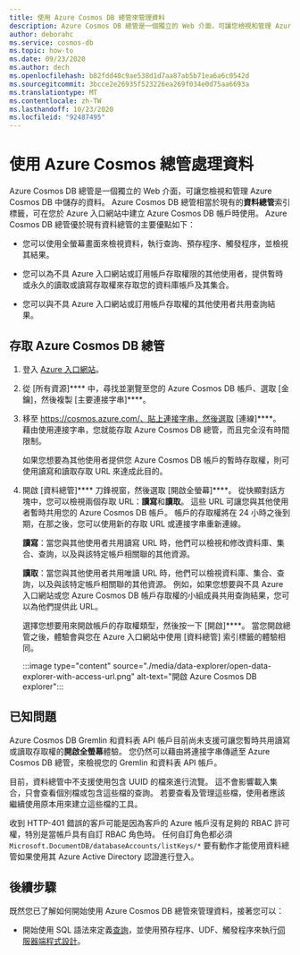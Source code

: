 ```yaml
---
title: 使用 Azure Cosmos DB 總管來管理資料
description: Azure Cosmos DB 總管是一個獨立的 Web 介面，可讓您檢視和管理 Azure Cosmos DB 中儲存的資料。
author: deborahc
ms.service: cosmos-db
ms.topic: how-to
ms.date: 09/23/2020
ms.author: dech
ms.openlocfilehash: b82fdd40c9ae538d1d7aa87ab5b71ea6a6c0542d
ms.sourcegitcommit: 3bcce2e26935f523226ea269f034e0d75aa6693a
ms.translationtype: MT
ms.contentlocale: zh-TW
ms.lasthandoff: 10/23/2020
ms.locfileid: "92487495"
---
```

# <a name="work-with-data-using-azure-cosmos-explorer"></a>使用 Azure Cosmos 總管處理資料 

Azure Cosmos DB 總管是一個獨立的 Web 介面，可讓您檢視和管理 Azure Cosmos DB 中儲存的資料。 Azure Cosmos DB 總管相當於現有的**資料總管**索引標籤，可在您於 Azure 入口網站中建立 Azure Cosmos DB 帳戶時使用。 Azure Cosmos DB 總管優於現有資料總管的主要優點如下：

* 您可以使用全螢幕畫面來檢視資料，執行查詢、預存程序、觸發程序，並檢視其結果。  

* 您可以為不具 Azure 入口網站或訂用帳戶存取權限的其他使用者，提供暫時或永久的讀取或讀寫存取權來存取您的資料庫帳戶及其集合。  

* 您可以與不具 Azure 入口網站或訂用帳戶存取權的其他使用者共用查詢結果。  

## <a name="access-azure-cosmos-db-explorer"></a>存取 Azure Cosmos DB 總管

1. 登入 [Azure 入口網站](https://portal.azure.com/)。 

2. 從 [所有資源]**** 中，尋找並瀏覽至您的 Azure Cosmos DB 帳戶、選取 [金鑰]，然後複製 [主要連接字串]****。  

3. 移至 https://cosmos.azure.com/、貼上連接字串，然後選取 [連線]****。 藉由使用連接字串，您就能存取 Azure Cosmos DB 總管，而且完全沒有時間限制。  

   如果您想要為其他使用者提供您 Azure Cosmos DB 帳戶的暫時存取權，則可使用讀寫和讀取存取 URL 來達成此目的。 

4. 開啟 [資料總管]**** 刀鋒視窗，然後選取 [開啟全螢幕]****。 從快顯對話方塊中，您可以檢視兩個存取 URL：**讀寫**和**讀取**。 這些 URL 可讓您與其他使用者暫時共用您的 Azure Cosmos DB 帳戶。 帳戶的存取權將在 24 小時之後到期，在那之後，您可以使用新的存取 URL 或連接字串重新連線。 

   **讀寫**：當您與其他使用者共用讀寫 URL 時，他們可以檢視和修改資料庫、集合、查詢，以及與該特定帳戶相關聯的其他資源。

   **讀取**：當您與其他使用者共用唯讀 URL 時，他們可以檢視資料庫、集合、查詢，以及與該特定帳戶相關聯的其他資源。 例如，如果您想要與不具 Azure 入口網站或您 Azure Cosmos DB 帳戶存取權的小組成員共用查詢結果，您可以為他們提供此 URL。

   選擇您想要用來開啟帳戶的存取權類型，然後按一下 [開啟]****。 當您開啟總管之後，體驗會與您在 Azure 入口網站中使用 [資料總管] 索引標籤的體驗相同。

   :::image type="content" source="./media/data-explorer/open-data-explorer-with-access-url.png" alt-text="開啟 Azure Cosmos DB explorer":::

## <a name="known-issues"></a>已知問題

Azure Cosmos DB Gremlin 和資料表 API 帳戶目前尚未支援可讓您暫時共用讀寫或讀取存取權的**開啟全螢幕**體驗。 您仍然可以藉由將連接字串傳遞至 Azure Cosmos DB 總管，來檢視您的 Gremlin 和資料表 API 帳戶。 

目前，資料總管中不支援使用包含 UUID 的檔來進行流覽。 這不會影響載入集合，只會查看個別檔或包含這些檔的查詢。 若要查看及管理這些檔，使用者應該繼續使用原本用來建立這些檔的工具。

收到 HTTP-401 錯誤的客戶可能是因為客戶的 Azure 帳戶沒有足夠的 RBAC 許可權，特別是當帳戶具有自訂 RBAC 角色時。 任何自訂角色都必須 `Microsoft.DocumentDB/databaseAccounts/listKeys/*` 要有動作才能使用資料總管如果使用其 Azure Active Directory 認證進行登入。

## <a name="next-steps"></a>後續步驟

既然您已了解如何開始使用 Azure Cosmos DB 總管來管理資料，接著您可以：

* 開始使用 SQL 語法來定義[查詢](./sql-query-getting-started.md)，並使用預存程序、UDF、觸發程序來執行[伺服器端程式設計](stored-procedures-triggers-udfs.md)。